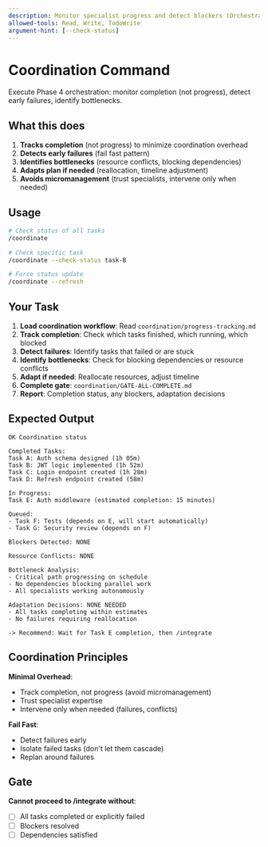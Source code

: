 ```yaml
---
description: Monitor specialist progress and detect blockers (Orchestration Phase 4)
allowed-tools: Read, Write, TodoWrite
argument-hint: [--check-status]
---
```


# Coordination Command

Execute Phase 4 orchestration: monitor completion (not progress), detect early failures, identify bottlenecks.

## What this does

1. **Tracks completion** (not progress) to minimize coordination overhead
2. **Detects early failures** (fail fast pattern)
3. **Identifies bottlenecks** (resource conflicts, blocking dependencies)
4. **Adapts plan if needed** (reallocation, timeline adjustment)
5. **Avoids micromanagement** (trust specialists, intervene only when needed)

## Usage

```bash
# Check status of all tasks
/coordinate

# Check specific task
/coordinate --check-status task-B

# Force status update
/coordinate --refresh
```

## Your Task

1. **Load coordination workflow**: Read `coordination/progress-tracking.md`
2. **Track completion**: Check which tasks finished, which running, which blocked
3. **Detect failures**: Identify tasks that failed or are stuck
4. **Identify bottlenecks**: Check for blocking dependencies or resource conflicts
5. **Adapt if needed**: Reallocate resources, adjust timeline
6. **Complete gate**: `coordination/GATE-ALL-COMPLETE.md`
7. **Report**: Completion status, any blockers, adaptation decisions

## Expected Output

```
OK Coordination status

Completed Tasks:
Task A: Auth schema designed (1h 05m)
Task B: JWT logic implemented (1h 52m)
Task C: Login endpoint created (1h 28m)
Task D: Refresh endpoint created (58m)

In Progress:
Task E: Auth middleware (estimated completion: 15 minutes)

Queued:
- Task F: Tests (depends on E, will start automatically)
- Task G: Security review (depends on F)

Blockers Detected: NONE

Resource Conflicts: NONE

Bottleneck Analysis:
- Critical path progressing on schedule
- No dependencies blocking parallel work
- All specialists working autonomously

Adaptation Decisions: NONE NEEDED
- All tasks completing within estimates
- No failures requiring reallocation

-> Recommend: Wait for Task E completion, then /integrate
```

## Coordination Principles

**Minimal Overhead**:
- Track completion, not progress (avoid micromanagement)
- Trust specialist expertise
- Intervene only when needed (failures, conflicts)

**Fail Fast**:
- Detect failures early
- Isolate failed tasks (don't let them cascade)
- Replan around failures

## Gate

**Cannot proceed to /integrate without**:
- [ ] All tasks completed or explicitly failed
- [ ] Blockers resolved
- [ ] Dependencies satisfied
